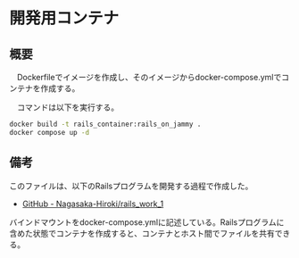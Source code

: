 # 開発用コンテナ
## 概要
　Dockerfileでイメージを作成し、そのイメージからdocker-compose.ymlでコンテナを作成する。

　コマンドは以下を実行する。

```bash
docker build -t rails_container:rails_on_jammy .
docker compose up -d
```

## 備考
このファイルは、以下のRailsプログラムを開発する過程で作成した。  
- [GitHub - Nagasaka-Hiroki/rails_work_1](https://github.com/Nagasaka-Hiroki/rails_work_1)

バインドマウントをdocker-compose.ymlに記述している。Railsプログラムに含めた状態でコンテナを作成すると、コンテナとホスト間でファイルを共有できる。